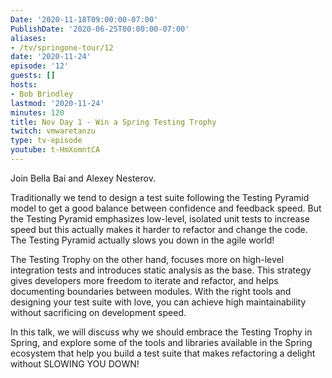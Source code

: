 ```yaml
---
Date: '2020-11-18T09:00:00-07:00'
PublishDate: '2020-06-25T00:00:00-07:00'
aliases:
- /tv/springone-tour/12
date: '2020-11-24'
episode: '12'
guests: []
hosts:
- Bob Brindley
lastmod: '2020-11-24'
minutes: 120
title: Nov Day 1 - Win a Spring Testing Trophy
twitch: vmwaretanzu
type: tv-episode
youtube: t-HmXomntCA
---
```


Join Bella Bai and Alexey Nesterov.

Traditionally we tend to design a test suite following the Testing Pyramid model to get a good balance between confidence and feedback speed. But the Testing Pyramid emphasizes low-level, isolated unit tests to increase speed but this actually makes it harder to refactor and change the code. The Testing Pyramid actually slows you down in the agile world!

The Testing Trophy on the other hand, focuses more on high-level integration tests and introduces static analysis as the base. This strategy gives developers more freedom to iterate and refactor, and helps documenting boundaries between modules. With the right tools and designing your test suite with love, you can achieve high maintainability without sacrificing on development speed.

In this talk, we will discuss why we should embrace the Testing Trophy in Spring, and explore some of the tools and libraries available in the Spring ecosystem that help you build a test suite that makes refactoring a delight without SLOWING YOU DOWN!